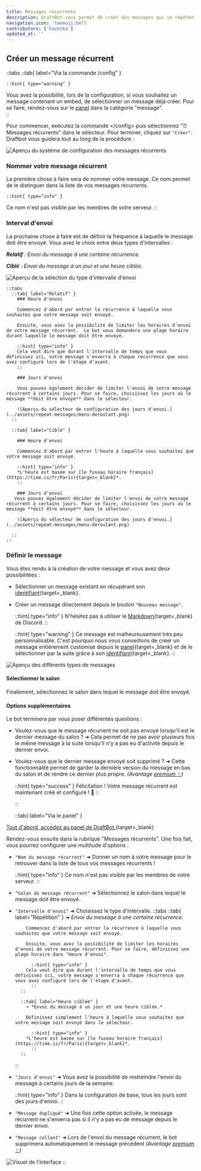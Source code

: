 ```yaml
---
title: Messages récurrents
description: DraftBot vous permet de créer des messages qui se répètent de manière récurrente, avec quelques fonctionnalités supplémentaires.
navigation.icon: 'twemoji:bell'
contributors: ['kazotka']
updated_at: ''
---
```


## Créer un message récurrent

::tabs
  ::tab{ label="Via la commande /config" }

    ::hint{ type="warning" }
Vous avez la possibilité, lors de la configuration, si vous souhaitez un message contenant un embed, de sélectionner un message déjà créer. Pour se faire, rendez-vous sur le [panel](/dashboard/first/messages) dans la catégorie "message".  
    ::

Pour commencer, exécutez la commande \</config> puis sélectionnez ":alarm_clock: Messages récurrents" dans le sélecteur. Pour terminer, cliquez sur `"Créer"`. Draftbot vous guidera tout au long de la procédure :

![Aperçu du système de configuration des messages récurrents](../assets/repeat-messages/repeat-message-view.png)

### Nommer votre message récurrent

La première chose à faire sera de nommer votre message. Ce nom permet de le distinguer dans la liste de vos messages récurrents.

    ::hint{ type="info" }
Ce nom n'est pas visible par les membres de votre serveur.
    ::

### Interval d'envoi

La prochaine chose à faire est de définir la fréquence à laquelle le message doit être envoyé. Vous avez le choix entre deux types d'intervalles :

***Relatif** : Envoi du message à une certaine récurrence.*

***Ciblé** : Envoi du message à un jour et une heure ciblée.*

![Aperçu de la sélection du type d'intervalle d'envoi](../assets/repeat-messages/repeat-type.png)

    ::tabs
      ::tab{ label="Relatif" }
        ### Heure d'envoi
      
        Commencez d'abord par entrer la récurrence à laquelle vous souhaitez que votre message soit envoyé. 
        
        Ensuite, vous avez la possibilité de limiter les horaires d'envoi de votre message récurrent.  Le bot vous demandera une plage horaire durant laquelle le message doit être envoyé.
        
        ::hint{ type="info" }
        Cela veut dire que durant l'intervalle de temps que vous définissez ici, votre message s'enverra à chaque récurrence que vous avez configuré lors de l'étape d'avant.
        ::
        
        ### Jours d'envoi
        
        Vous pouvez également décider de limiter l'envoi de votre message récurrent à certains jours. Pour se faire, choisissez les jours où le message **doit être envoyé** dans le sélecteur.

        ![Aperçu du sélecteur de configuration des jours d'envoi.](../assets/repeat-messages/menu-deroulant.png)
      ::

      ::tab{ label="Ciblé" }
      
        ### Heure d'envoi
      
        Commencez d'abord par entrer l'heure à laquelle vous souhaitez que votre message soit envoyé.

        ::hint{ type="info" }
        *L'heure est basée sur [le fuseau horaire français](https://time.is/fr/Paris){target=_blank}*.
        ::
      
        ### Jours d'envoi
       Vous pouvez également décider de limiter l'envoi de votre message récurrent à certains jours. Pour se faire, choisissez les jours où le message **doit être envoyé** dans le sélecteur.

        ![Aperçu du sélecteur de configuration des jours d'envoi.](../assets/repeat-messages/menu-deroulant.png)

      ::
    ::  

### Définir le message

Vous êtes rendu à la création de votre message et vous avez deux possibilitées :

- Sélectionner un message existant en récupérant son [identifiant](https://www.draftbot.fr/docs/autres/recuperer-un-identifiant#identifiant-dun-message){target=_blank}.
- Créer un message directement depuis le bouton `"Nouveau message"`.

    ::hint{ type="info" }
N'hésitez pas à utiliser le [Markdown](https://support.discord.com/hc/en-us/articles/210298617-Markdown-Text-101-Chat-Formatting-Bold-Italic-Underline){target=_blank} de Discord.
    ::

    ::hint{ type="warning" }
Ce message est malheureusement très peu personnalisable. C'est pourquoi nous vous conseillons de créer un message entièrement customisé depuis le [panel](/dashboard/first/messages){target=_blank} et de le sélectionner par la suite grâce à son [identifiant](https://www.draftbot.fr/docs/autres/recuperer-un-identifiant#identifiant-dun-message){target=_blank}.
    ::

![Aperçu des différents types de messages](../assets/repeat-messages/message-type.png)

#### Sélectionner le salon

Finalement, sélectionnez le salon dans lequel le message doit être envoyé.

#### Options supplémentaires

Le bot terminera par vous poser différentes questions :

- Voulez-vous que le message récurrent ne soit pas envoyé lorsqu'il est le dernier message du salon ? ➜ Cela permet de ne pas avoir plusieurs fois le même message à la suite lorsqu'il n'y a pas eu d'activité depuis le dernier envoi.

- Voulez-vous que le dernier message envoyé soit supprimé ? ➜ Cette fonctionnalité permet de garder la dernière version du message en bas du salon et de rendre ce dernier plus propre. *(Avantage [premium ✨](https://www.draftbot.fr/premium/))*

  ::hint{ type="success" }
Félicitation ! Votre message récurrent est maintenant créé et configuré ! :tada:
  ::
  
  ::
  
  ::tab{ label="Via le panel" }

[Tout d'abord, accédez au panel de DraftBot.](https://www.draftbot.fr/dashboard/user){target=_blank}

Rendez-vous ensuite dans la rubrique "Messages récurrents". Une fois fait, vous pourrez configurer une multitude d'options :

- `"Nom du message récurrent"` ➜ Donner un nom à votre message pour le retrouver dans la liste de tous vos messages récurrents !

    ::hint{ type="info" }
Ce nom n'est pas visible par les membres de votre serveur.
    ::

- `"Salon du message récurrent"` ➜ Sélectionnez le salon dans lequel le message doit être envoyé.
- `"Intervalle d'envoi"` ➜ Choisissez le type d'intervalle.
    ::tabs
        ::tab{ label="Répétition" }
          ➜ *Envoi du message à une certaine récurrence.*

          Commencez d'abord par entrer la récurrence à laquelle vous souhaitez que votre message soit envoyé. 
        
          Ensuite, vous avez la possibilité de limiter les horaires d'envoi de votre message récurrent. Pour se faire, définissez une plage horaire dans "Heure d'envoi".
        
            ::hint{ type="info" }
          Cela veut dire que durant l'intervalle de temps que vous définissez ici, votre message s'enverra à chaque récurrence que vous avez configuré lors de l'étape d'avant.
            ::
        ::

        ::tab{ label="Heure ciblée" }
          ➜ *Envoi du message à un jour et une heure ciblée.*
          
          Définissez simplement l'heure à laquelle vous souhaitez que votre message soit envoyé dans le sélecteur.

            ::hint{ type="info" }
          *L'heure est basée sur [le fuseau horaire français](https://time.is/fr/Paris){target=_blank}*.
            ::
        ::
    ::

- `"Jours d'envoi"` ➜ Vous avez la possibilité de restreindre l'envoi du message à certains jours de la semaine.
  
    ::hint{ type="info" }
Dans la configuration de base, tous les jours sont des jours d'envoi.
    ::

- `"Message dupliqué"` ➜ Une fois cette option activée, le message récurrent ne s'enverra pas si il n'y a pas eu de message depuis le dernier envoi.
- `"Message collant"` ➜ Lors de l'envoi du message récurrent, le bot supprimera automatiquement le message précédent *(Avantage [premium ✨](https://www.draftbot.fr/premium/))*

![Visuel de l'interface](../assets/repeat-messages/dashboard/dashboard-repeat-message.png)
::
